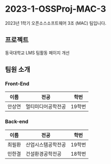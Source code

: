 # 2023-1-OSSProj-MAC-3
2023년 1학기 오픈소스소프트웨어 3조 (MAC) 팀입니다.

## 프로젝트

동국대학교 LMS 팀활동 페이지 개선

## 팀원 소개

### Front-End

| 이름   | 전공           | 학번   |
| ------ | -------------- | ------ |
| 안상연 | 멀티미디어공학전공     | 19학번 |


### Back-end

| 이름   | 전공           | 학번   |
| ------ | -------------- | ------ |
| 최필환 | 산업시스템공학전공     | 19학번 |
| 민한결 | 건설환경공학전공     | 18학번 |
